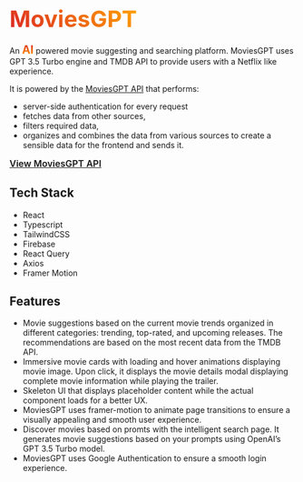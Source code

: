 ## <span style="background-image: linear-gradient(45deg, #dc2626, #ffa500);background-size: 100%;-webkit-background-clip: text;-moz-background-clip: text;-webkit-text-fill-color: transparent;-moz-text-fill-color: transparent;font-weight: bold;font-size: 40px;">MoviesGPT</span>

An <span style="background-image: linear-gradient(#dc2626, #ffa500);background-size: 100%;-webkit-background-clip: text;-moz-background-clip: text;-webkit-text-fill-color: transparent;-moz-text-fill-color: transparent;font-weight: bold;font-size: 20px;">AI</span> powered movie suggesting and searching platform. MoviesGPT uses GPT 3.5 Turbo engine and TMDB API to provide users with a Netflix like experience.

It is powered by the <a href="https://github.com/dr0nser/movies-gpt-backend" target="_blank">MoviesGPT API</a> that performs:

- server-side authentication for every request
- fetches data from other sources,
- filters required data,
- organizes and combines the data from various sources to create a sensible data for the frontend and sends it.

<a style="font-size: 16px; font-weight: 600;" href="https://github.com/dr0nser/movies-gpt-backend" target="_blank">View MoviesGPT API</a>

## Tech Stack

- React
- Typescript
- TailwindCSS
- Firebase
- React Query
- Axios
- Framer Motion

## Features

- Movie suggestions based on the current movie trends organized in different categories: trending, top-rated, and upcoming releases. The recommendations are based on the most recent data from the TMDB API.
- Immersive movie cards with loading and hover animations displaying movie image. Upon click, it displays the movie details modal displaying complete movie information while playing the trailer.
- Skeleton UI that displays placeholder content while the actual component loads for a better UX.
- MoviesGPT uses framer-motion to animate page transitions to ensure a visually appealing and smooth user experience.
- Discover movies based on promts with the intelligent search page. It generates movie suggestions based on your prompts using OpenAI’s GPT 3.5 Turbo model.
- MoviesGPT uses Google Authentication to ensure a smooth login experience.
